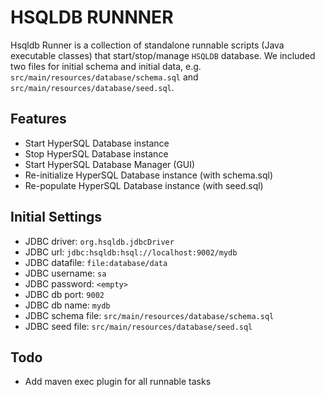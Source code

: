 HSQLDB RUNNNER
================
Hsqldb Runner is a collection of standalone runnable scripts (Java executable classes) that start/stop/manage `HSQLDB` database.
We included two files for initial schema and initial data, e.g. `src/main/resources/database/schema.sql` and `src/main/resources/database/seed.sql`.

Features
--------
- Start HyperSQL Database instance
- Stop HyperSQL Database instance
- Start HyperSQL Database Manager (GUI)
- Re-initialize HyperSQL Database instance (with schema.sql)
- Re-populate HyperSQL Database instance (with seed.sql)


Initial Settings
----------------
- JDBC driver:      `org.hsqldb.jdbcDriver`
- JDBC url:         `jdbc:hsqldb:hsql://localhost:9002/mydb`
- JDBC datafile:    `file:database/data`
- JDBC username:    `sa`
- JDBC password:    `<empty>`
- JDBC db port:     `9002`
- JDBC db name:     `mydb`
- JDBC schema file: `src/main/resources/database/schema.sql`
- JDBC seed file:   `src/main/resources/database/seed.sql`

Todo
----
- Add maven exec plugin for all runnable tasks


